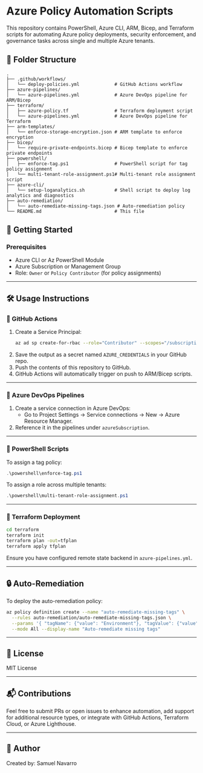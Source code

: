# Azure Policy Automation Scripts

This repository contains PowerShell, Azure CLI, ARM, Bicep, and Terraform scripts for automating Azure policy deployments, security enforcement, and governance tasks across single and multiple Azure tenants.

## 📁 Folder Structure

```text
.
├── .github/workflows/
│   └── deploy-policies.yml             # GitHub Actions workflow
├── azure-pipelines/
│   └── azure-pipelines.yml             # Azure DevOps pipeline for ARM/Bicep
├── terraform/
│   ├── azure-policy.tf                 # Terraform deployment script
│   └── azure-pipelines.yml             # Azure DevOps pipeline for Terraform
├── arm-templates/
│   └── enforce-storage-encryption.json # ARM template to enforce encryption
├── bicep/
│   └── require-private-endpoints.bicep # Bicep template to enforce private endpoints
├── powershell/
│   ├── enforce-tag.ps1                 # PowerShell script for tag policy assignment
│   └── multi-tenant-role-assignment.ps1# Multi-tenant role assignment script
├── azure-cli/
│   └── setup-loganalytics.sh           # Shell script to deploy log analytics and diagnostics
├── auto-remediation/
│   └── auto-remediate-missing-tags.json # Auto-remediation policy
└── README.md                           # This file
```

## 🚀 Getting Started

### Prerequisites

- Azure CLI or Az PowerShell Module
- Azure Subscription or Management Group
- Role: `Owner` or `Policy Contributor` (for policy assignments)

---

## 🛠️ Usage Instructions

### 🔹 GitHub Actions

1. Create a Service Principal:
   ```bash
   az ad sp create-for-rbac --role="Contributor" --scopes="/subscriptions/<subscription-id>" --sdk-auth
   ```
2. Save the output as a secret named `AZURE_CREDENTIALS` in your GitHub repo.
3. Push the contents of this repository to GitHub.
4. GitHub Actions will automatically trigger on push to ARM/Bicep scripts.

---

### 🔹 Azure DevOps Pipelines

1. Create a service connection in Azure DevOps:
   - Go to Project Settings → Service connections → New → Azure Resource Manager.
2. Reference it in the pipelines under `azureSubscription`.

---

### 🔹 PowerShell Scripts

To assign a tag policy:

```powershell
.\powershell\enforce-tag.ps1
```

To assign a role across multiple tenants:

```powershell
.\powershell\multi-tenant-role-assignment.ps1
```

---

### 🔹 Terraform Deployment

```bash
cd terraform
terraform init
terraform plan -out=tfplan
terraform apply tfplan
```

Ensure you have configured remote state backend in `azure-pipelines.yml`.

---

## 🔒 Auto-Remediation

To deploy the auto-remediation policy:

```bash
az policy definition create --name "auto-remediate-missing-tags" \
  --rules auto-remediation/auto-remediate-missing-tags.json \
  --params '{ "tagName": {"value": "Environment"}, "tagValue": {"value": "Dev"} }' \
  --mode All --display-name "Auto-remediate missing tags"
```

---

## 🧾 License

MIT License

---

## 📬 Contributions

Feel free to submit PRs or open issues to enhance automation, add support for additional resource types, or integrate with GitHub Actions, Terraform Cloud, or Azure Lighthouse.

---

## 👤 Author

Created by: Samuel Navarro
